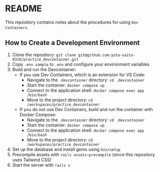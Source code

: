 # README

This repository contains notes about the procedures for using `Dev Containers`.

## How to Create a Development Environment

1. Clone the repository: `git clone git@github.com:yuta-saito-0310/practice_devcontainer.git`
2. Copy `.env.sample` to `.env` and configure your environment variables
3. Build and run the Devcontainer:
    - If you use Dev Containers, which is an extension for VS Code:
        - Navigate to the `.devcontainer` directory: `cd .devcontainer`
        - Start the container: `docker compose up`
        - Connect to the application shell: `docker compose exec app /bin/bash`
        - Move to the project directory: `cd /workspaces/practice_devcontainer`
    - If you do not use Dev Containers, build and run the container with Docker Compose:
        - Navigate to the `.devcontainer` directory: `cd .devcontainer`
        - Start the container: `docker compose up`
        - Connect to the application shell: `docker compose exec app /bin/bash`
        - Move to the project directory: `cd /workspaces/practice_devcontainer`
4. Set up the database and install gems using `bin/setup`
5. Precompile assets with `rails assets:precompile` (since this repository uses Tailwind CSS)
6. Start the server with `rails s`